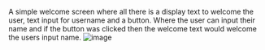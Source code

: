 A simple welcome screen where all there is a display text to welcome the user, text input for username and a button. Where the user can input their name and if 
the button was clicked then the welcome text would welcome the users input name.
![image](https://github.com/user-attachments/assets/219614de-c185-4f5b-9bba-ae1632add804)
